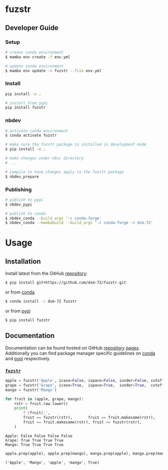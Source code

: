 # fuzstr

<!-- WARNING: THIS FILE WAS AUTOGENERATED! DO NOT EDIT! -->

## Developer Guide

### Setup

``` sh
# create conda environment
$ mamba env create -f env.yml

# update conda environment
$ mamba env update -n fuzstr --file env.yml
```

### Install

``` sh
pip install -e .

# install from pypi
pip install fuzstr
```

### nbdev

``` sh
# activate conda environment
$ conda activate fuzstr

# make sure the fuzstr package is installed in development mode
$ pip install -e .

# make changes under nbs/ directory
# ...

# compile to have changes apply to the fuzstr package
$ nbdev_prepare
```

### Publishing

``` sh
# publish to pypi
$ nbdev_pypi

# publish to conda
$ nbdev_conda --build_args '-c conda-forge'
$ nbdev_conda --mambabuild --build_args '-c conda-forge -c dsm-72'
```

# Usage

## Installation

Install latest from the GitHub
[repository](https://github.com/dsm-72/fuzstr):

``` sh
$ pip install git+https://github.com/dsm-72/fuzstr.git
```

or from [conda](https://anaconda.org/dsm-72/fuzstr)

``` sh
$ conda install -c dsm-72 fuzstr
```

or from [pypi](https://pypi.org/project/fuzstr/)

``` sh
$ pip install fuzstr
```

## Documentation

Documentation can be found hosted on GitHub
[repository](https://github.com/dsm-72/fuzstr)
[pages](https://dsm-72.github.io/fuzstr/). Additionally you can find
package manager specific guidelines on
[conda](https://anaconda.org/dsm-72/fuzstr) and
[pypi](https://pypi.org/project/fuzstr/) respectively.

### [`fuzstr`](https://dsm-72.github.io/fuzstr/core.html#fuzstr)

``` python
apple = fuzstr('Apple', icase=False, ispace=False, iunder=False, cutoff=1)
grape = fuzstr('Grape', icase=True,  ispace=True,  iunder=True,  cutoff=1)
mango = fuzstr('Mango')

for fruit in (apple, grape, mango):
    rstr = fruit.raw.lower()
    print(
        f'{fruit}:', 
        fruit == fuzstr(rstr),       fruit == fruit.makesame(rstr), 
        fruit == fruit.makesame(rstr), fruit == fuzstr(rstr),
    )
```

    Apple: False False False False
    Grape: True True True True
    Mango: True True True True

``` python
apple.prep(apple), apple.prep(mango), mango.prep(apple), mango.prep(mango), issubclass(type(mango), fuzstr)
```

    ('Apple', 'Mango', 'apple', 'mango', True)
